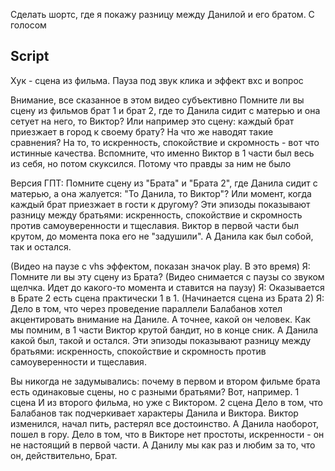 Сделать шортс, где я покажу разницу между Данилой и его братом. С голосом

## Script

Хук - сцена из фильма. Пауза под звук клика и эффект вхс и вопрос

Внимание, все сказанное в этом видео субъективно
Помните ли вы сцену из фильмов брат 1 и брат 2, где то Данила сидит с матерью и она сетует на него, то Виктор? Или например это сцену: каждый брат приезжает в город к своему брату?
На что же наводят такие сравнения? На то, то искренность, спокойствие и скромность - вот что истинные качества. Вспомните, что именно Виктор в 1 части был весь из себя, но потом скуксился. Потому что правды за ним не было

Версия ГПТ:
Помните сцену из "Брата" и "Брата 2", где Данила сидит с матерью, а она жалуется: "То Данила, то Виктор"? Или момент, когда каждый брат приезжает в гости к другому?
Эти эпизоды показывают разницу между братьями: искренность, спокойствие и скромность против самоуверенности и тщеславия. Виктор в первой части был крутом, до момента пока его не "задушили". А Данила как был собой, так и остался.

(Видео на паузе с vhs эффектом, показан значок play. В это время)
Я: Помните ли вы эту сцену из Брата?
(Видео снимается с паузы со звуком щелчка. Идет до какого-то момента и ставится на паузу)
Я: Оказывается в Брате 2 есть сцена практически 1 в 1.
(Начинается сцена из Брата 2)
Я: Дело в том, что через проведение параллели Балабанов хотел акцентировать внимание на Даниле. А точнее, какой он человек. Как мы помним, в 1 части Виктор крутой бандит, но в конце сник. А Данила какой был, такой и остался. Эти эпизоды показывают разницу между братьями: искренность, спокойствие и скромность против самоуверенности и тщеславия.

Вы никогда не задумывались: почему в первом и втором фильме брата есть одинаковые сцены, но с разными братьями? Вот, например.
1 сцена
И из второго фильма, но уже с Виктором.
2 сцена
Дело в том, что Балабанов так подчеркивает характеры Данила и Виктора. Виктор изменился, начал пить, растерял все достоинство. А Данила наоборот, пошел в гору. Дело в том, что в Викторе нет простоты, искренности - он не настоящий в первой части. А Данилу мы как раз и любим за то, что он, действительно, Брат.